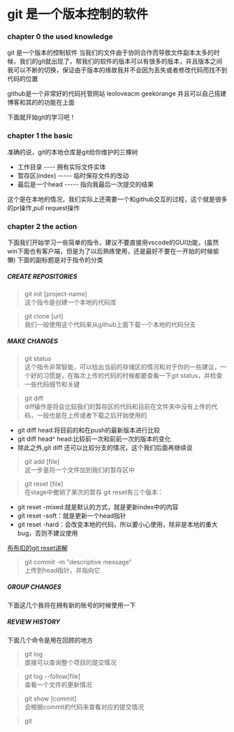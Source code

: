 # git 是一个版本控制的软件

### chapter 0 the used knowledge
git 是一个版本的控制软件
当我们的文件由于协同合作而导致文件副本太多的时候，我们的git就出现了，帮我们的软件的版本可以有很多的版本，并且版本之间我可以不断的切换，保证由于版本的缘故我并不会因为丢失或者修改代码而找不到代码的位置

github是一个非常好的代码托管网站
leoloveacm geekorange
并且可以自己搭建博客和其的的功能在上面

下面就开始git的学习吧！

### chapter 1 the basic

准确的说，git的本地仓库是git给你维护的三棵树
 * 工作目录 ---- 拥有实际文件实体
 * 暂存区(index) ----- 临时保存文件的改动
 * 最后是一个head ----- 指向我最后一次提交的结果

这个是在本地的情况，我们实际上还需要一个和github交互的过程，这个就是很多的pr操作,pull request操作

### chapter 2 the action
下面我们开始学习一些简单的指令，建议不要直接用vscode的GUI功能，(虽然win下面也有客户端，但是为了以后熟练使用，还是最好不要在一开始的时候偷懒)
下面的副标题是对于指令的分类

##### CREATE REPOSITORIES
> git init [project-name]<br>
这个指令是创建一个本地的代码库

> git clone [url]<br>
我们一般使用这个代码来从github上面下载一个本地的代码分支


##### MAKE CHANGES
> git status<br>
这个指令非常智能，可以给出当前的存储区的情况和对于你的一些建议，一个好的习惯是，在每次上传的代码的时候都要查看一下git status，并检查一些代码细节和关键

> git diff<br>
diff操作是将会比较我们的暂存区的代码和目前在文件夹中没有上传的代码，一般也是在上传或者下载之后开始使用的

   * git diff head:将目前的和在push的最新版本进行比较
   * git diff head^ head:比较前一次和前前一次的版本的变化
   * 除此之外,git diff 还可以比较分支的情况，这个我们后面再继续说

> git add [file]<br>
这一步是将一个文件加到我们的暂存区中

> git reset [file]<br>
在stage中撤销了某次的暂存
git reset有三个版本：
* git reset -mixed:就是默认的方式，就是更新index中的内容
* git reset -soft：就是更新一个head指针
* git reset -hard：会改变本地的代码，所以要小心使用，除非是本地的重大bug，否则不建议使用

[布布扣的git reset讲解](http://www.bubuko.com/infodetail-814578.html)

> git commit -m "descriptive message"<br>
上传到head指针，并指向它

##### GROUP CHANGES
下面这几个我将在拥有新的账号的时候使用一下

##### REVIEW HISTORY
下面几个命令是用在回顾的地方
> git log<br>
直接可以查询整个项目的提交情况

> git log --follow[file]<br>
查看一个文件的更新情况

> git show [commit]<br>
会根据commit的代码来查看对应的提交情况

> git 